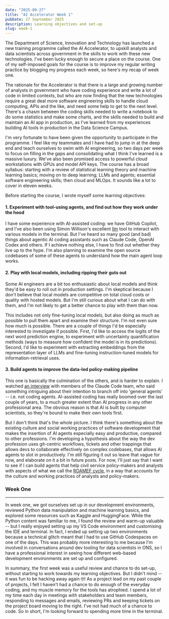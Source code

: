 ```yaml
---
date: "2025-09-27"
title: "AI Accelerator Week 1"
pubDate: 27 September 2025
description: Learning objectives and set-up
slug: week-1
---
```


The Department of Science, Innovation and Technology has launched a new training programme called the AI Accelerator, to upskill analysts and data scientists across government in the skills to work with these new technologies. I've been lucky enough to secure a place on the course. One of my self-imposed goals for the course is to improve my regular writing practice by blogging my progress each week, so here's my recap of week one.

The rationale for the Accelerator is that there is a large and growing number of analysts in government who have coding experience and write a lot of code in limited contexts, but who are now finding that the new technologies require a great deal more software engineering skills to handle cloud computing, APIs and the like, and need some help to get to the next level. There's a chasm between the coding skills needed to write a notebook to do some statistics and make some charts, and the skills needed to build and maintain an AI app in production, as I've learned from my experiences building AI tools in production in the Data Science Campus. 

I'm very fortunate to have been given the opportunity to participate in the programme. I feel like my teammates and I have had to jump in at the deep end and teach ourselves to swim with AI engineering, so two days per week to focus on filling in the gaps and consolidating what I think I've learned is a massive luxury. We've also been promised access to powerful cloud workstations with GPUs and model API keys. The course has a broad syllabus: starting with a review of statistical learning theory and machine learning basics; moving on to deep learning; LLMs and agents; essential software engineering skills; then cloud and MLOps. It sounds like a lot to cover in eleven weeks.

Before starting the course, I wrote myself some learning objectives:

#### 1. Experiment with tool-using agents, and find out how they work under the hood

I have some experience with AI-assisted coding: we have GitHub Copilot, and I've also been using Simon Willison's excellent [llm](https://github.com/simonw/llm) tool to interact with various models in the terminal. But I've heard so many good (and bad) things about agentic AI coding assistants such as Claude Code, OpenAI Codex and others. If I achieve nothing else, I have to find out whether they live up to the hype. I'm also planning to examine the open source codebases of some of these agents to understand how the main agent loop works.

#### 2. Play with local models, including ripping their guts out

Some AI engineers are a bit too enthusiastic about local models and think they'd be easy to roll out in production settings. I'm skeptical because I don't believe that local models are competitive on total cloud costs or quality with hosted models. But I'm still curious about what I can do with them, and I'm not likely to get a better chance to play with them than now.

This includes not only fine-tuning local models, but also doing as much as possible to pull them apart and examine their structure. I'm not even sure how much is possible. There are a couple of things I'd be especially interested to investigate if possible. First, I'd like to access the logits of the next word prediction engine, to experiment with uncertainty quantification methods (ways to measure how confident the model is in its predictions). Second, I'd like to experiment with extracting embeddings from the representation layer of LLMs and fine-tuning instruction-tuned models for information-retrieval uses.

#### 3. Build agents to improve the data-led policy-making pipeline

This one is basically the culmination of the others, and is harder to explain. I watched [an interview](https://www.youtube.com/watch?v=8maA13Qq540&t=4s) with members of the Claude Code team, who said something intriguing about their intention to branch off into 'general agents' -- i.e. not coding agents. AI-assisted coding has really boomed over the last couple of years, to a much greater extent than AI progress in any other professional area. The obvious reason is that AI is built by computer scientists, so they're bound to make their own tools first. 

But I don't think that's the whole picture. I think there's something about the existing culture and social working practices of software development that makes the insertion of AI agents especially easy and productive, compared to other professions. I'm developing a hypothesis about the way the dev profession uses git-centric workflows, tickets and other trappings that allows devs to collaborate effectively on complex codebases, that allows AI agents to slot in productively. I'm still figuring it out so leave that vague for now, and elaborate on it a bit in future posts. For now, I'll just say that I want to see if I can build agents that help civil service policy-makers and analysts with aspects of what we call the [ROAMEF cycle](https://www.gov.uk/government/publications/the-green-book-appraisal-and-evaluation-in-central-government/the-green-book-2020#the-overarching-policy-framework), in a way that accounts for the culture and working practices of analysts and policy-makers.

### Week One
___



In week one, we got ourselves set up in our development environments, reviewed Python data manipulation and machine learning basics, and explored some resources such as Kaggle and HuggingFace. While the Python content was familiar to me, I found the review and warm-up valuable -- but I really enjoyed setting up my VS Code environment and customising the IDE and terminal. In fact, I ended up setting up two environments because a technical glitch meant that I had to use GitHub Codespaces on one of the days. This was probably more interesting to me because I'm involved in conversations around dev tooling for data scientists in ONS, so I have a professional interest in seeing how different web-based development environments are set up and configured.

In summary, the first week was a useful review and chance to do set-up, without starting to work towards my learning objectives. But I didn't mind -- it was fun to be hacking away again 🤓! As a project lead on my past couple of projects, I felt I haven't had a chance to do enough of the everyday coding, and my muscle memory for the tools has atrophied. I spend a lot of my time each day in meetings with stakeholders and team members, responding to messages and emails, reviewing PRs and keeping tickets on the project board moving to the right. I've not had much of a chance to code. So in short, I'm looking forward to spending more time in the terminal.


